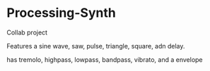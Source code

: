 # Processing-Synth

Collab project

Features a sine wave, saw, pulse, triangle, square, adn delay.

has tremolo, highpass, lowpass, bandpass, vibrato, and a envelope 
